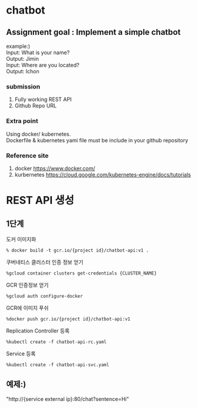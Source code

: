 # chatbot

## Assignment goal : Implement a simple chatbot

example:)    
Input: What is your name?  
Output: Jimin  
Input: Where are you located?  
Output: Ichon  

### submission
1. Fully working REST API
2. Github Repo URL

### Extra point
Using docker/ kubernetes.  
Dockerfile & kubernetes yami file must be include in your github repository  

### Reference site
1. docker <https://www.docker.com/>
2. kurbernetes <https://cloud.google.com/kubernetes-engine/docs/tutorials>

# REST API 생성

## 1단계

도커 이미지화

``` % docker build -t gcr.io/{project id}/chatbot-api:v1 . ```

쿠버네티스 클러스터 인증 정보 얻기 

``` %gcloud container clusters get-credentials {CLUSTER_NAME} ```

GCR 인증정보 얻기

``` %gcloud auth configure-docker ```

GCR에 이미지 푸쉬

``` %docker push gcr.io/{project id}/chatbot-api:v1  ```

Replication Controller 등록

``` %kubectl create -f chatbot-api-rc.yaml ```

Service 등록

``` %kubectl create -f chatbot-api-svc.yaml ```


## 예제:)


"http://{service external ip}:80/chat?sentence=Hi"

  


